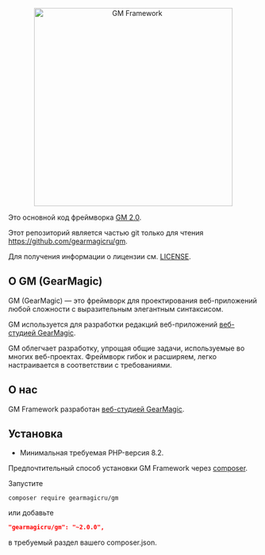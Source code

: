 <p align="center">
    <a href="https://gearmagic.ru/" target="_blank">
        <img src="https://gearmagic.ru/uploads/images/gm-framework_logo.svg" width="400" alt="GM Framework" />
    </a>
</p>

Это основной код фреймворка [GM 2.0](https://github.com/gearmagicru/gm#readme).

Этот репозиторий является частью git только для чтения <https://github.com/gearmagicru/gm>.

Для получения информации о лицензии см. [LICENSE](LICENSE).

## О GM (GearMagic)

GM (GearMagic) — это фреймворк для проектирования веб-приложений любой сложности с выразительным элегантным синтаксисом.

GM используется для разработки редакций веб-приложений [веб-студией GearMagic](https://gearmagic.ru/).

GM облегчает разработку, упрощая общие задачи, используемые во многих веб-проектах.
Фреймворк гибок и расширяем, легко настраивается в соответствии с требованиями.

## О нас

GM Framework разработан [веб-студией GearMagic](https://gearmagic.ru/).


## Установка

- Минимальная требуемая PHP-версия 8.2.

Предпочтительный способ установки GM Framework через [composer](http://getcomposer.org/download/).

Запустите

```
composer require gearmagicru/gm
```

или добавьте

```json
"gearmagicru/gm": "~2.0.0",
```

в требуемый раздел вашего composer.json.
